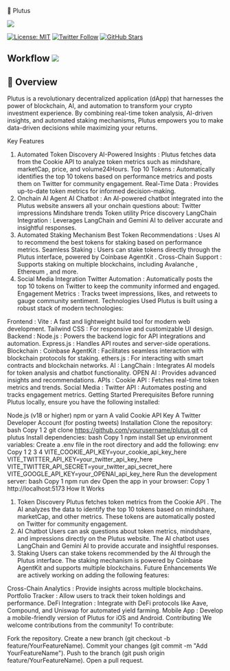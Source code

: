 🌟 Plutus

 ![](https://github.com/user-attachments/assets/258bf5e6-175b-447e-80d4-f322b2634cf9)

[                                                                                                                                                                                                                       ![License: MIT](https://img.shields.io/badge/License-MIT-yellow.svg)](https://opensource.org/licenses/MIT)
[                                                                                                                                                                                                                       ![Twitter Follow](https://img.shields.io/twitter/follow/plutus?style=social)](https://twitter.com/plutus)
[                                                                                                                                                                                                                       ![GitHub Stars](https://img.shields.io/github/stars/plutus/plutus?style=social)](https://github.com/plutus/plutus)

## Workflow                                                                                                                                                                                                                      ![](https://github.com/user-attachments/assets/9583b07f-585a-4790-8360-0dde9760ca56)


## 🚀 Overview

Plutus is a revolutionary decentralized application (dApp) that harnesses the power of blockchain, AI, and automation to transform your crypto investment experience. By combining real-time token analysis, AI-driven insights, and automated staking mechanisms, Plutus empowers you to make data-driven decisions while maximizing your returns.

Key Features
1. Automated Token Discovery
AI-Powered Insights : Plutus fetches data from the Cookie API to analyze token metrics such as mindshare, marketCap, price, and volume24Hours.
Top 10 Tokens : Automatically identifies the top 10 tokens based on performance metrics and posts them on Twitter for community engagement.
Real-Time Data : Provides up-to-date token metrics for informed decision-making.
2. Onchain AI Agent
AI Chatbot : An AI-powered chatbot integrated into the Plutus website answers all your onchain questions about:
Twitter impressions
Mindshare trends
Token utility
Price discovery
LangChain Integration : Leverages LangChain and Gemini AI to deliver accurate and insightful responses.
3. Automated Staking Mechanism
Best Token Recommendations : Uses AI to recommend the best tokens for staking based on performance metrics.
Seamless Staking : Users can stake tokens directly through the Plutus interface, powered by Coinbase AgentKit .
Cross-Chain Support : Supports staking on multiple blockchains, including Avalanche , Ethereum , and more.
4. Social Media Integration
Twitter Automation : Automatically posts the top 10 tokens on Twitter to keep the community informed and engaged.
Engagement Metrics : Tracks tweet impressions, likes, and retweets to gauge community sentiment.
Technologies Used
Plutus is built using a robust stack of modern technologies:

Frontend :
Vite : A fast and lightweight build tool for modern web development.
Tailwind CSS : For responsive and customizable UI design.
Backend :
Node.js : Powers the backend logic for API integrations and automation.
Express.js : Handles API routes and server-side operations.
Blockchain :
Coinbase AgentKit : Facilitates seamless interaction with blockchain protocols for staking.
ethers.js : For interacting with smart contracts and blockchain networks.
AI :
LangChain : Integrates AI models for token analysis and chatbot functionality.
OPEN AI : Provides advanced insights and recommendations.
APIs :
Cookie API : Fetches real-time token metrics and trends.
Social Media :
Twitter API : Automates posting and tracks engagement metrics.
Getting Started
Prerequisites
Before running Plutus locally, ensure you have the following installed:

Node.js (v18 or higher)
npm or yarn
A valid Cookie API Key
A Twitter Developer Account (for posting tweets)
Installation
Clone the repository:
bash
Copy
1
2
git clone https://github.com/yourusername/plutus.git
cd plutus
Install dependencies:
bash
Copy
1
npm install
Set up environment variables:
Create a .env file in the root directory and add the following:
env
Copy
1
2
3
4
VITE_COOKIE_API_KEY=your_cookie_api_key_here
VITE_TWITTER_API_KEY=your_twitter_api_key_here
VITE_TWITTER_API_SECRET=your_twitter_api_secret_here
VITE_GOOGLE_API_KEY=your_OPENAI_api_key_here
Run the development server:
bash
Copy
1
npm run dev
Open the app in your browser:
Copy
1
http://localhost:5173
How It Works
1. Token Discovery
Plutus fetches token metrics from the Cookie API .
The AI analyzes the data to identify the top 10 tokens based on mindshare, marketCap, and other metrics.
These tokens are automatically posted on Twitter for community engagement.
2. AI Chatbot
Users can ask questions about token metrics, mindshare, and impressions directly on the Plutus website.
The AI chatbot uses LangChain and Gemini AI to provide accurate and insightful responses.
3. Staking
Users can stake tokens recommended by the AI through the Plutus interface.
The staking mechanism is powered by Coinbase AgentKit and supports multiple blockchains.
Future Enhancements
We are actively working on adding the following features:

Cross-Chain Analytics : Provide insights across multiple blockchains.
Portfolio Tracker : Allow users to track their token holdings and performance.
DeFi Integration : Integrate with DeFi protocols like Aave, Compound, and Uniswap for automated yield farming.
Mobile App : Develop a mobile-friendly version of Plutus for iOS and Android.
Contributing
We welcome contributions from the community! To contribute:

Fork the repository.
Create a new branch (git checkout -b feature/YourFeatureName).
Commit your changes (git commit -m "Add YourFeatureName").
Push to the branch (git push origin feature/YourFeatureName).
Open a pull request.
